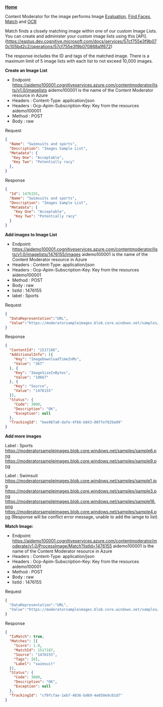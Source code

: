 [**Home**](README.md)

Content Moderator for the image performs Image [Evaluation](IMAGE.md), [Find Faces](FINDFACES.md), [Match](MATCH.md) and [OCR](OCR.md)

Match finds a closely matching image within one of our custom Image Lists. You can create and administer your custom image lists using this [API].(https://eastus.dev.cognitive.microsoft.com/docs/services/57cf755e3f9b070c105bd2c2/operations/57cf755e3f9b070868a1f672)

The response includes the ID and tags of the matched image. There is a maximum limit of 5 image lists with each list to not exceed 10,000 images.


**Create an Image List**
* Endpoint: https://aidemo100001.cognitiveservices.azure.com/contentmoderator/lists/v1.0/imagelists
    aidemo100001 is the name of the Content Moderator resource in Azure
* Headers : Content-Type: application/json
* Headers : Ocp-Apim-Subscription-Key: Key from the resources aidemo100001
* Method : POST
* Body : raw 

Request
```json
{
  "Name": "Swimsuits and sports",
  "Description": "Images Sample List",
  "Metadata": {
   "Key One": "Acceptable",
   "Key Two": "Potentially racy"
  },
}
```
Response
```json
{
  "Id": 1476155,
  "Name": "Swimsuits and sports",
  "Description": "Images Sample List",
  "Metadata": {
    "Key One": "Acceptable",
    "Key Two": "Potentially racy"
  }
}
```
**Add images to Image List**
* Endpoint: https://aidemo100001.cognitiveservices.azure.com/contentmoderator/lists/v1.0/imagelists/1476155/images
    aidemo100001 is the name of the Content Moderator resource in Azure
* Headers : Content-Type: application/json
* Headers : Ocp-Apim-Subscription-Key: Key from the resources aidemo100001
* Method : POST
* Body : raw 
* listId : 1476155
* label : Sports

Request
```json
{
  "DataRepresentation":"URL",
  "Value":"https://moderatorsampleimages.blob.core.windows.net/samples/sample4.png"
}
```
Response
```json
{
  "ContentId": "1517188",
  "AdditionalInfo": [{
    "Key": "ImageDownloadTimeInMs",
    "Value": "367"
  }, {
    "Key": "ImageSizeInBytes",
    "Value": "10667"
  }, {
    "Key": "Source",
    "Value": "1476155"
  }],
  "Status": {
    "Code": 3000,
    "Description": "OK",
    "Exception": null
  },
  "TrackingId": "bee987a0-dafe-4f66-b843-007fef829a09"
}
```
**Add more images**

Label : Sports
https://moderatorsampleimages.blob.core.windows.net/samples/sample6.png
https://moderatorsampleimages.blob.core.windows.net/samples/sample9.png

Label : Swimsuit
https://moderatorsampleimages.blob.core.windows.net/samples/sample1.jpg
https://moderatorsampleimages.blob.core.windows.net/samples/sample3.png
https://moderatorsampleimages.blob.core.windows.net/samples/sample16.png
https://moderatorsampleimages.blob.core.windows.net/samples/sample4.png (Response will be conflict error message, unable to add the iamge to list)


**Match Image:**
* Endpoint: https://aidemo100001.cognitiveservices.azure.com/contentmoderator/moderate/v1.0/ProcessImage/Match?listId=1476155
    aidemo100001 is the name of the Content Moderator resource in Azure
* Headers : Content-Type: application/json
* Headers : Ocp-Apim-Subscription-Key: Key from the resources aidemo100001
* Method : POST
* Body : raw 
* listId : 1476155

Request
```javascript
{
  "DataRepresentation":"URL",
  "Value":"https://moderatorsampleimages.blob.core.windows.net/samples/sample16.png"
}
```
Response
```json
{
  "IsMatch": true,
  "Matches": [{
    "Score": 1.0,
    "MatchId": 1517187,
    "Source": "1476155",
    "Tags": [0],
    "Label": "swimsuit"
  }],
  "Status": {
    "Code": 3000,
    "Description": "OK",
    "Exception": null
  },
  "TrackingId": "cf9fcfae-1eb7-4036-bd69-4e850e9c01d7"
}
```